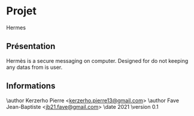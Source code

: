# Projet
Hermes

## Présentation
Hermès is a secure messaging on computer.
Designed for do not keeping any datas from is user.

<!--## Recette-->

## Informations

\author Kerzerho Pierre <<kerzerho.pierre13@gmail.com>>
\author Fave Jean-Baptiste <<jb21.fave@gmail.com>>
\date 2021
\version 0.1
